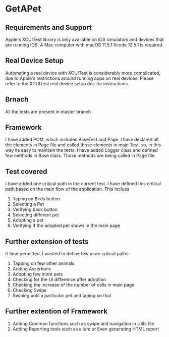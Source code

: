 # GetAPet

## Requirements and Support

Apple's XCUITest library is only available on iOS simulators and devices that are running iOS.
A Mac computer with macOS 11.5.1 
Xcode 12.5.1 is required.

## Real Device Setup
Automating a real device with XCUITest is considerably more complicated, due to Apple's restrictions around running apps on real devices. Please refer to the XCUITest real device setup doc for instructions.

## Brnach
 All the tests are present in master branch
 
## Framework
I have added POM, which includes BaseTest and Page. 
I have declared all the elements in Page file and called those elements in main Test. so, in this way its easy to maintain the tests.
I have added Logger class and defined few methods in Base class. Those methods are being called in Page file.

## Test covered
I have added one critical path in the current test. I have defined this critical path based on the main flow of the application. This inclues
  1. Taping on Birds button
  2. Selecting a Pet
  3. Verifying back button
  4. Selecting different pet
  5. Adopting a pet
  6. Verifying if the adopted pet shows in the main page


## Further extension of tests 

If time permitted, I wanted to define few more critical paths:
  1. Tapping on few other animals
  2. Adding Assertions
  3. Adopting few more pets
  4. Checking for the UI difference after adoption
  5. Checking the increase of the number of cells in main page
  6. Checking Swipe
  7. Swiping until a particular pet and taping on that

## Further extention of Framework
  1. Adding Common functions such as swipe and navigation in Utils file
  2. Adding Reporting tools such as allure or Even generating HTML report 
 




